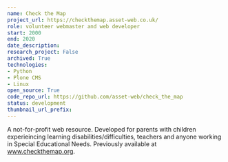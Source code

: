 ```yaml
---
name: Check the Map
project_url: https://checkthemap.asset-web.co.uk/
role: volunteer webmaster and web developer
start: 2000
end: 2020
date_description: 
research_project: False
archived: True
technologies: 
- Python
- Plone CMS
- Linux
open_source: True
code_repo_url: https://github.com/asset-web/check_the_map
status: development
thumbnail_url_prefix: 
---
```

A not-for-profit web resource. Developed for parents with children experieincing learning disabilities/difficulties, teachers and anyone working in Special Educational Needs.  Previously available at www.checkthemap.org.